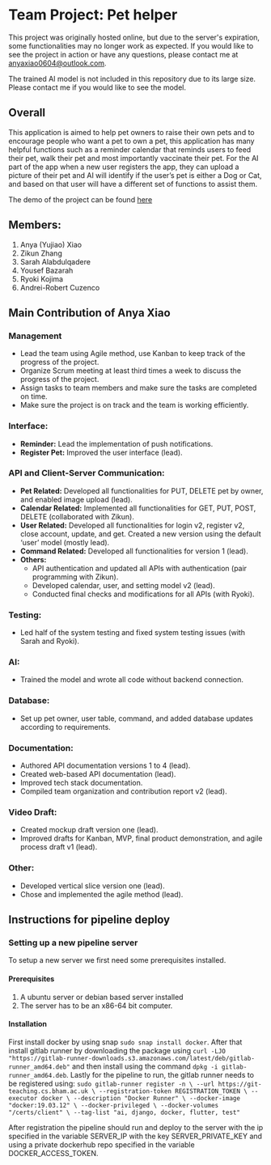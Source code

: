 # Team Project: Pet helper
This project was originally hosted online, but due to the server's expiration, some functionalities may no longer work as expected. If you would like to see the project in action or have any questions, please contact me at anyaxiao0604@outlook.com.

The trained AI model is not included in this repository due to its large size. Please contact me if you would like to see the model.
## Overall

This application is aimed to help pet owners to raise their own pets and to encourage people who want a pet to own a pet, this application has many helpful functions such as a reminder calendar that reminds users to feed their pet, walk their pet and most importantly vaccinate their pet. For the AI part of the app when a new user registers the app, they can upload a picture of their pet and AI will identify if the user’s pet is either a Dog or Cat, and based on that user will have a different set of functions to assist them.

The demo of the project can be found [here](https://www.youtube.com/watch?v=cyL_EADUlVs&t=6s)

## Members:
1. Anya (Yujiao) Xiao
2. Zikun Zhang
3. Sarah  Alabdulqadere
4. Yousef Bazarah
5. Ryoki Kojima
6. Andrei-Robert Cuzenco



## Main Contribution of Anya Xiao
### Management
- Lead the team using Agile method, use Kanban to keep track of the progress of the project.
- Organize Scrum meeting at least third times a week to discuss the progress of the project.
- Assign tasks to team members and make sure the tasks are completed on time.
- Make sure the project is on track and the team is working efficiently.

### Interface:
- **Reminder:** Lead the implementation of push notifications.
- **Register Pet:** Improved the user interface (lead).

### API and Client-Server Communication:
- **Pet Related:** Developed all functionalities for PUT, DELETE pet by owner, and enabled image upload (lead).
- **Calendar Related:** Implemented all functionalities for GET, PUT, POST, DELETE (collaborated with Zikun).
- **User Related:** Developed all functionalities for login v2, register v2, close account, update, and get. Created a new version using the default ‘user’ model (mostly lead).
- **Command Related:** Developed all functionalities for version 1 (lead).
- **Others:** 
    - API authentication and updated all APIs with authentication (pair programming with Zikun).
    - Developed calendar, user, and setting model v2 (lead).
    - Conducted final checks and modifications for all APIs (with Ryoki).

### Testing:
- Led half of the system testing and fixed system testing issues (with Sarah and Ryoki).

### AI:
- Trained the model and wrote all code without backend connection.

### Database:
- Set up pet owner, user table, command, and added database updates according to requirements.

### Documentation:
- Authored API documentation versions 1 to 4 (lead).
- Created web-based API documentation (lead).
- Improved tech stack documentation.
- Compiled team organization and contribution report v2 (lead).

### Video Draft:
- Created mockup draft version one (lead).
- Improved drafts for Kanban, MVP, final product demonstration, and agile process draft v1 (lead).

### Other:
- Developed vertical slice version one (lead).
- Chose and implemented the agile method (lead).


## Instructions for pipeline deploy

### Setting up a new pipeline server
To setup a new server we first need some prerequisites installed.
#### Prerequisites
1. A ubuntu server or debian based server installed
2. The server has to be an x86-64 bit computer.
#### Installation
First install docker by using snap ``sudo snap install docker``. After that install gitlab runner by downloading the package using ``curl -LJO "https://gitlab-runner-downloads.s3.amazonaws.com/latest/deb/gitlab-runner_amd64.deb"`` and then install using the command ``dpkg -i gitlab-runner_amd64.deb``. Lastly for the pipeline to run, the gitlab runner needs to be registered using: 
``sudo gitlab-runner register -n \
  --url https://git-teaching.cs.bham.ac.uk \
  --registration-token REGISTRATION_TOKEN \
  --executor docker \
  --description "Docker Runner" \
  --docker-image "docker:19.03.12" \
  --docker-privileged \
  --docker-volumes "/certs/client" \
  --tag-list "ai, django, docker, flutter, test"``

After registration the pipeline should run and deploy to the server with the ip specified in the variable SERVER_IP with the key SERVER_PRIVATE_KEY and using a private dockerhub repo specified in the variable DOCKER_ACCESS_TOKEN.

